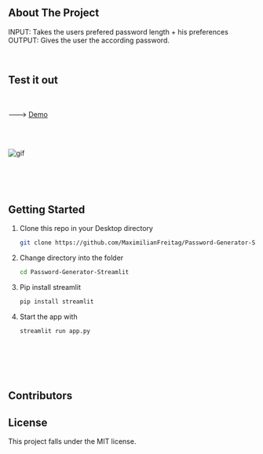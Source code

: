 ## About The Project
INPUT: Takes the users prefered password length + his preferences   <br /> 
OUTPUT: Gives the user the according password. 

<br />

<h2> Test it out </h2 >  <br> 

---> [Demo](https://share.streamlit.io/maximilianfreitag/password-generator-streamlit/pass_gen.py) 

<br />
<br />

![gif](https://user-images.githubusercontent.com/46624616/135414165-2716bc06-09b2-4e33-aa98-a5d4a8c39755.gif)



<br />
<br />
<br />


<!-- GETTING STARTED -->
## Getting Started


1. Clone this repo in your Desktop directory
   ```sh
   git clone https://github.com/MaximilianFreitag/Password-Generator-Streamlit.git
   ```

2. Change directory into the folder
   ```sh
   cd Password-Generator-Streamlit
   ```
3. Pip install streamlit
   ```sh
   pip install streamlit
   ```
   
4. Start the app with
   ```sh
   streamlit run app.py
   ```

<!-- Different functions -->


<br />


<br />
<br />
<br />




## Contributors

<!-- ALL-CONTRIBUTORS-LIST:START - Do not remove or modify this section -->
<!-- prettier-ignore-start -->
<!-- markdownlint-disable -->

<!-- markdownlint-restore -->
<!-- prettier-ignore-end -->

<!-- ALL-CONTRIBUTORS-LIST:END -->

## License
This project falls under the MIT license.

